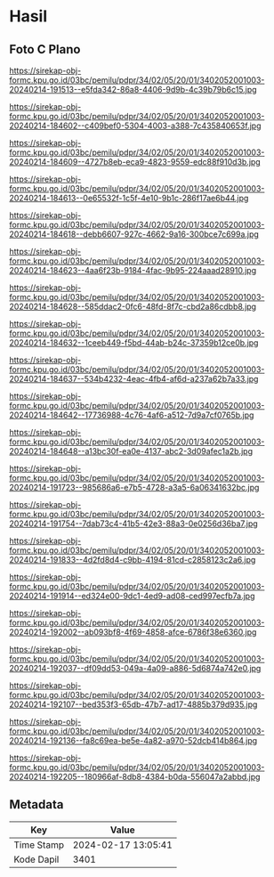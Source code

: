 # Hasil

## Foto C Plano

https://sirekap-obj-formc.kpu.go.id/03bc/pemilu/pdpr/34/02/05/20/01/3402052001003-20240214-191513--e5fda342-86a8-4406-9d9b-4c39b79b6c15.jpg

https://sirekap-obj-formc.kpu.go.id/03bc/pemilu/pdpr/34/02/05/20/01/3402052001003-20240214-184602--c409bef0-5304-4003-a388-7c435840653f.jpg

https://sirekap-obj-formc.kpu.go.id/03bc/pemilu/pdpr/34/02/05/20/01/3402052001003-20240214-184609--4727b8eb-eca9-4823-9559-edc88f910d3b.jpg

https://sirekap-obj-formc.kpu.go.id/03bc/pemilu/pdpr/34/02/05/20/01/3402052001003-20240214-184613--0e65532f-1c5f-4e10-9b1c-286f17ae6b44.jpg

https://sirekap-obj-formc.kpu.go.id/03bc/pemilu/pdpr/34/02/05/20/01/3402052001003-20240214-184618--debb6607-927c-4662-9a16-300bce7c699a.jpg

https://sirekap-obj-formc.kpu.go.id/03bc/pemilu/pdpr/34/02/05/20/01/3402052001003-20240214-184623--4aa6f23b-9184-4fac-9b95-224aaad28910.jpg

https://sirekap-obj-formc.kpu.go.id/03bc/pemilu/pdpr/34/02/05/20/01/3402052001003-20240214-184628--585ddac2-0fc6-48fd-8f7c-cbd2a86cdbb8.jpg

https://sirekap-obj-formc.kpu.go.id/03bc/pemilu/pdpr/34/02/05/20/01/3402052001003-20240214-184632--1ceeb449-f5bd-44ab-b24c-37359b12ce0b.jpg

https://sirekap-obj-formc.kpu.go.id/03bc/pemilu/pdpr/34/02/05/20/01/3402052001003-20240214-184637--534b4232-4eac-4fb4-af6d-a237a62b7a33.jpg

https://sirekap-obj-formc.kpu.go.id/03bc/pemilu/pdpr/34/02/05/20/01/3402052001003-20240214-184642--17736988-4c76-4af6-a512-7d9a7cf0765b.jpg

https://sirekap-obj-formc.kpu.go.id/03bc/pemilu/pdpr/34/02/05/20/01/3402052001003-20240214-184648--a13bc30f-ea0e-4137-abc2-3d09afec1a2b.jpg

https://sirekap-obj-formc.kpu.go.id/03bc/pemilu/pdpr/34/02/05/20/01/3402052001003-20240214-191723--985686a6-e7b5-4728-a3a5-6a06341632bc.jpg

https://sirekap-obj-formc.kpu.go.id/03bc/pemilu/pdpr/34/02/05/20/01/3402052001003-20240214-191754--7dab73c4-41b5-42e3-88a3-0e0256d36ba7.jpg

https://sirekap-obj-formc.kpu.go.id/03bc/pemilu/pdpr/34/02/05/20/01/3402052001003-20240214-191833--4d2fd8d4-c9bb-4194-81cd-c2858123c2a6.jpg

https://sirekap-obj-formc.kpu.go.id/03bc/pemilu/pdpr/34/02/05/20/01/3402052001003-20240214-191914--ed324e00-9dc1-4ed9-ad08-ced997ecfb7a.jpg

https://sirekap-obj-formc.kpu.go.id/03bc/pemilu/pdpr/34/02/05/20/01/3402052001003-20240214-192002--ab093bf8-4f69-4858-afce-6786f38e6360.jpg

https://sirekap-obj-formc.kpu.go.id/03bc/pemilu/pdpr/34/02/05/20/01/3402052001003-20240214-192037--df09dd53-049a-4a09-a886-5d6874a742e0.jpg

https://sirekap-obj-formc.kpu.go.id/03bc/pemilu/pdpr/34/02/05/20/01/3402052001003-20240214-192107--bed353f3-65db-47b7-ad17-4885b379d935.jpg

https://sirekap-obj-formc.kpu.go.id/03bc/pemilu/pdpr/34/02/05/20/01/3402052001003-20240214-192136--fa8c69ea-be5e-4a82-a970-52dcb414b864.jpg

https://sirekap-obj-formc.kpu.go.id/03bc/pemilu/pdpr/34/02/05/20/01/3402052001003-20240214-192205--180966af-8db8-4384-b0da-556047a2abbd.jpg


## Metadata

| Key        | Value               |
| ---------- | ------------------- |
| Time Stamp | 2024-02-17 13:05:41 |
| Kode Dapil | 3401                |



